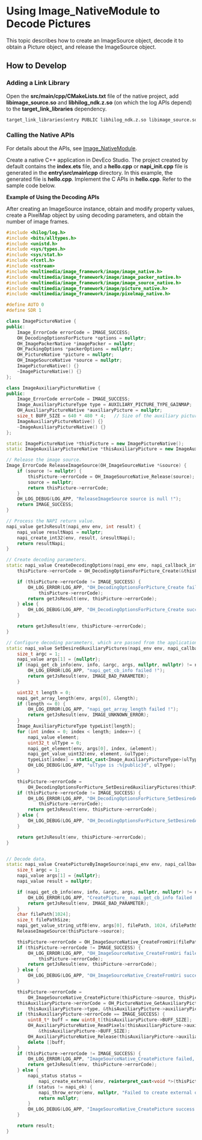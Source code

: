 # Using Image_NativeModule to Decode Pictures
<!--Kit: Image Kit-->
<!--Subsystem: Multimedia-->
<!--Owner: @aulight02-->
<!--SE: @liyang_bryan-->
<!--TSE: @xchaosioda-->

This topic describes how to create an ImageSource object, decode it to obtain a Picture object, and release the ImageSource object.

## How to Develop

### Adding a Link Library

Open the **src/main/cpp/CMakeLists.txt** file of the native project, add **libimage_source.so** and **libhilog_ndk.z.so** (on which the log APIs depend) to the **target_link_libraries** dependency.

```txt
target_link_libraries(entry PUBLIC libhilog_ndk.z.so libimage_source.so)
```

### Calling the Native APIs

For details about the APIs, see [Image_NativeModule](../../reference/apis-image-kit/capi-image-nativemodule.md).

Create a native C++ application in DevEco Studio. The project created by default contains the **index.ets** file, and a **hello.cpp** or **napi_init.cpp** file is generated in the **entry\src\main\cpp** directory. In this example, the generated file is **hello.cpp**. Implement the C APIs in **hello.cpp**. Refer to the sample code below.

**Example of Using the Decoding APIs**

After creating an ImageSource instance, obtain and modify property values, create a PixelMap object by using decoding parameters, and obtain the number of image frames.

```c++
#include <hilog/log.h>
#include <bits/alltypes.h>
#include <unistd.h>
#include <sys/types.h>
#include <sys/stat.h>
#include <fcntl.h>
#include <sstream>
#include <multimedia/image_framework/image/image_native.h>
#include <multimedia/image_framework/image/image_packer_native.h>
#include <multimedia/image_framework/image/image_source_native.h>
#include <multimedia/image_framework/image/picture_native.h>
#include <multimedia/image_framework/image/pixelmap_native.h>

#define AUTO 0
#define SDR 1

class ImagePictureNative {
public:
    Image_ErrorCode errorCode = IMAGE_SUCCESS;
    OH_DecodingOptionsForPicture *options = nullptr;
    OH_ImagePackerNative *imagePacker = nullptr;
    OH_PackingOptions *packerOptions = nullptr;
    OH_PictureNative *picture = nullptr;
    OH_ImageSourceNative *source = nullptr;
    ImagePictureNative() {}
    ~ImagePictureNative() {}
};

class ImageAuxiliaryPictureNative {
public:
    Image_ErrorCode errorCode = IMAGE_SUCCESS;
    Image_AuxiliaryPictureType type = AUXILIARY_PICTURE_TYPE_GAINMAP;
    OH_AuxiliaryPictureNative *auxiliaryPicture = nullptr;
    size_t BUFF_SIZE = 640 * 480 * 4;	// Size of the auxiliary picture (width * height * number of bytes per pixel).
    ImageAuxiliaryPictureNative() {}
    ~ImageAuxiliaryPictureNative() {}
};

static ImagePictureNative *thisPicture = new ImagePictureNative();
static ImageAuxiliaryPictureNative *thisAuxiliaryPicture = new ImageAuxiliaryPictureNative();

// Release the image source.
Image_ErrorCode ReleaseImageSource(OH_ImageSourceNative *&source) {
    if (source != nullptr) {
        thisPicture->errorCode = OH_ImageSourceNative_Release(source);
        source = nullptr;
        return thisPicture->errorCode;
    }
    OH_LOG_DEBUG(LOG_APP, "ReleaseImageSource source is null !");
    return IMAGE_SUCCESS;
}

// Process the NAPI return value.
napi_value getJsResult(napi_env env, int result) {
    napi_value resultNapi = nullptr;
    napi_create_int32(env, result, &resultNapi);
    return resultNapi;
}

// Create decoding parameters.
static napi_value CreateDecodingOptions(napi_env env, napi_callback_info info) {
    thisPicture->errorCode = OH_DecodingOptionsForPicture_Create(&thisPicture->options);

    if (thisPicture->errorCode != IMAGE_SUCCESS) {
        OH_LOG_ERROR(LOG_APP, "OH_DecodingOptionsForPicture_Create failed, errCode: %{public}d.",
            thisPicture->errorCode);
        return getJsResult(env, thisPicture->errorCode);
    } else {
        OH_LOG_DEBUG(LOG_APP, "OH_DecodingOptionsForPicture_Create success !");
    }

    return getJsResult(env, thisPicture->errorCode);
}

// Configure decoding parameters, which are passed from the application layer.
static napi_value SetDesiredAuxiliaryPictures(napi_env env, napi_callback_info info) {
    size_t argc = 1;
    napi_value args[1] = {nullptr};
    if (napi_get_cb_info(env, info, &argc, args, nullptr, nullptr) != napi_ok || argc < 1 || args[0] == nullptr) {
        OH_LOG_ERROR(LOG_APP, "napi_get_cb_info failed !");
        return getJsResult(env, IMAGE_BAD_PARAMETER);
    }

    uint32_t length = 0;
    napi_get_array_length(env, args[0], &length);
    if (length <= 0) {
        OH_LOG_ERROR(LOG_APP, "napi_get_array_length failed !");
        return getJsResult(env, IMAGE_UNKNOWN_ERROR);
    }
    Image_AuxiliaryPictureType typeList[length];
    for (int index = 0; index < length; index++) {
        napi_value element;
        uint32_t ulType = 0;
        napi_get_element(env, args[0], index, &element);
        napi_get_value_uint32(env, element, &ulType);
        typeList[index] = static_cast<Image_AuxiliaryPictureType>(ulType);
        OH_LOG_DEBUG(LOG_APP, "ulType is :%{public}d", ulType);
    }

    thisPicture->errorCode =
        OH_DecodingOptionsForPicture_SetDesiredAuxiliaryPictures(thisPicture->options, typeList, length);
    if (thisPicture->errorCode != IMAGE_SUCCESS) {
        OH_LOG_ERROR(LOG_APP, "OH_DecodingOptionsForPicture_SetDesiredAuxiliaryPictures failed,errCode: %{public}d.",
            thisPicture->errorCode);
        return getJsResult(env, thisPicture->errorCode);
    } else {
        OH_LOG_DEBUG(LOG_APP, "OH_DecodingOptionsForPicture_SetDesiredAuxiliaryPictures success !");
    }

    return getJsResult(env, thisPicture->errorCode);
}


// Decode data.
static napi_value CreatePictureByImageSource(napi_env env, napi_callback_info info) {
    size_t argc = 1;
    napi_value args[1] = {nullptr};
    napi_value result = nullptr;

    if (napi_get_cb_info(env, info, &argc, args, nullptr, nullptr) != napi_ok || argc < 1 || args[0] == nullptr) {
        OH_LOG_ERROR(LOG_APP, "CreatePicture_ napi_get_cb_info failed !");
        return getJsResult(env, IMAGE_BAD_PARAMETER);
    }
    char filePath[1024];
    size_t filePathSize;
    napi_get_value_string_utf8(env, args[0], filePath, 1024, &filePathSize);
    ReleaseImageSource(thisPicture->source);

    thisPicture->errorCode = OH_ImageSourceNative_CreateFromUri(filePath, filePathSize, &thisPicture->source);
    if (thisPicture->errorCode != IMAGE_SUCCESS) {
        OH_LOG_ERROR(LOG_APP, "OH_ImageSourceNative_CreateFromUri failed, errCode: %{public}d.",
            thisPicture->errorCode);
        return getJsResult(env, thisPicture->errorCode);
    } else {
        OH_LOG_DEBUG(LOG_APP, "OH_ImageSourceNative_CreateFromUri success !");
    }

    thisPicture->errorCode =
        OH_ImageSourceNative_CreatePicture(thisPicture->source, thisPicture->options, &thisPicture->picture);
    thisAuxiliaryPicture->errorCode = OH_PictureNative_GetAuxiliaryPicture(thisPicture->picture,
        thisAuxiliaryPicture->type, &thisAuxiliaryPicture->auxiliaryPicture);
    if (thisAuxiliaryPicture->errorCode == IMAGE_SUCCESS) {
        uint8_t* buff = new uint8_t[thisAuxiliaryPicture->BUFF_SIZE];
        OH_AuxiliaryPictureNative_ReadPixels(thisAuxiliaryPicture->auxiliaryPicture, buff,
            &thisAuxiliaryPicture->BUFF_SIZE);
        OH_AuxiliaryPictureNative_Release(thisAuxiliaryPicture->auxiliaryPicture);
        delete []buff;
    }
    if (thisPicture->errorCode != IMAGE_SUCCESS) {
        OH_LOG_ERROR(LOG_APP, "ImageSourceNative_CreatePicture failed, errCode: %{public}d.", thisPicture->errorCode);
        return getJsResult(env, thisPicture->errorCode);
    } else {
        napi_status status =
            napi_create_external(env, reinterpret_cast<void *>(thisPicture->picture), nullptr, nullptr, &result);
        if (status != napi_ok) {
            napi_throw_error(env, nullptr, "Failed to create external object");
            return nullptr;
        }
        OH_LOG_DEBUG(LOG_APP, "ImageSourceNative_CreatePicture success !");
    }

    return result;
}
```
